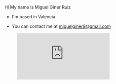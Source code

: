 Hi My name is Miguel Giner Ruiz
-  I'm based in Valencia
* You can contact me at miguelginer9@gmail.com
<picture>
<figure><embed src="https://wakatime.com/share/@209052cd-c4ea-42c6-aa31-d5922c88da97/26151300-81f2-4784-87b2-60c0578139ac.svg"></embed></figure>
</picture>
